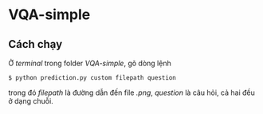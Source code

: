 # VQA-simple
## Cách chạy
Ở *terminal* trong folder *VQA-simple*, gõ dòng lệnh 

`$ python prediction.py custom filepath question`

trong đó *filepath* là đường dẫn đến file *.png*, *question* là câu hỏi, cả hai đều ở dạng chuỗi.